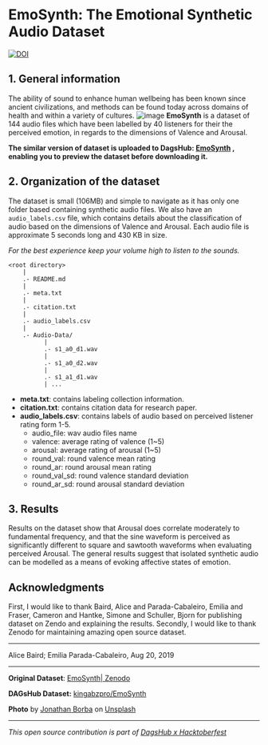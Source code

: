 # EmoSynth: The Emotional Synthetic Audio Dataset

[![DOI](https://zenodo.org/badge/DOI/10.5281/zenodo.3727593.svg)](https://doi.org/10.5281/zenodo.3727593)

## 1. General information

The ability of sound to enhance human wellbeing has been known since ancient civilizations, and methods can be found today across domains of health and within a variety of cultures. 
![image](https://dagshub.com/kingabzpro/EmoSynth/raw/master/assets/image.jpg)
**EmoSynth** is a dataset of 144 audio files which have been labelled by 40 listeners for their the perceived emotion, in regards to the dimensions of Valence and Arousal. 

**The similar version of dataset is uploaded to DagsHub: [EmoSynth](https://dagshub.com/kingabzpro/EmoSynth) , enabling you to preview the dataset before downloading it.**

## 2. Organization of the dataset

The dataset is small (106MB) and simple to navigate as it has only one folder based containing synthetic audio files. We also have an `audio_labels.csv` file, which contains details about the classification of audio based on the dimensions of Valence and Arousal. Each audio file is approximate 5 seconds long and 430 KB in size. 

*For the best experience keep your volume high to listen to the sounds.*

```
<root directory>
    |
    .- README.md
    |
    .- meta.txt
    |
    .- citation.txt
    |
    .- audio_labels.csv
    |
    .- Audio-Data/
          |
          .- s1_a0_d1.wav
          |
          .- s1_a0_d2.wav
          |
          .- s1_a1_d1.wav
          | ...
```

- **meta.txt**: contains labeling collection information.
- **citation.txt**: contains citation data for research paper.
- **audio_labels.csv**: contains labels of audio based on perceived listener rating form 1-5. 
  - audio_file: wav audio files name
  - valence: average rating of valence (1~5)
  - arousal: average rating of arousal (1~5)
  - round_val: round valence mean rating
  - round_ar: round arousal mean rating
  - round_val_sd: round valence standard deviation 
  - round_ar_sd: round arousal standard deviation 

## 3. Results

Results on the dataset show that Arousal does correlate moderately to fundamental frequency, and that the sine waveform is perceived as significantly different to square and sawtooth waveforms when evaluating perceived Arousal. The general results suggest that isolated synthetic audio can be modelled as a means of evoking affective states of emotion.

## Acknowledgments

First, I would like to thank Baird, Alice and Parada-Cabaleiro, Emilia and Fraser, Cameron and Hantke, Simone and Schuller, Bjorn for publishing dataset on Zendo and explaining the results. Secondly, I would like to thank Zenodo for maintaining amazing open source dataset.

------

Alice Baird; Emilia Parada-Cabaleiro, Aug 20, 2019

---

**Original Dataset**: [EmoSynth| Zenodo](https://zenodo.org/record/3727593#.YWAzaWJBzIV)

**DAGsHub Dataset:** [kingabzpro/EmoSynth](https://dagshub.com/kingabzpro/EmoSynth)

**Photo** by [Jonathan Borba](https://unsplash.com/@jonathanborba?utm_source=unsplash&utm_medium=referral&utm_content=creditCopyText) on [Unsplash](https://unsplash.com/s/photos/romance?utm_source=unsplash&utm_medium=referral&utm_content=creditCopyText)

---
*This open source contribution is part of [DagsHub x Hacktoberfest](https://dagshub.com/blog/hacktoberfest-x-dagshub-2/)*

